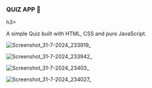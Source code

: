 <h3>QUIZ APP 🚀</h3>h3>
<p> A simple Quiz built with HTML, CSS and pure JavaScript.</p>

![Screenshot_31-7-2024_233919_](https://github.com/user-attachments/assets/8477b84e-295f-4939-b192-1596832d9ce2)

![Screenshot_31-7-2024_233942_](https://github.com/user-attachments/assets/10ec54f6-5400-407f-9f65-1cd7c06be9cf)

![Screenshot_31-7-2024_23403_](https://github.com/user-attachments/assets/07c109c7-2a9e-4d57-b78f-2c17a0ff576b)

![Screenshot_31-7-2024_234027_](https://github.com/user-attachments/assets/6571cd79-8ffe-48d0-93ee-08be1b7ea7f3)
